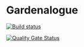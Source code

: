 # Gardenalogue
[![Build status](https://ci.appveyor.com/api/projects/status/v4b5tyejlkkvbq4b/branch/master?svg=true)](https://ci.appveyor.com/project/fuzzytyrion/gardenalogue/branch/master)

[![Quality Gate Status](https://sonarcloud.io/api/project_badges/measure?project=fuzzytyrion_Gardenalogue&metric=alert_status)](https://sonarcloud.io/dashboard?id=fuzzytyrion_Gardenalogue)
